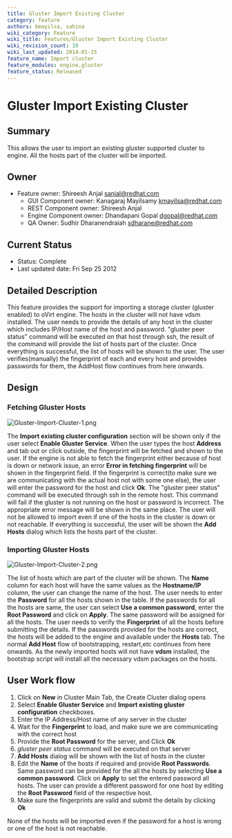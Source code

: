 ```yaml
---
title: Gluster Import Existing Cluster
category: feature
authors: kmayilsa, sahina
wiki_category: Feature
wiki_title: Features/Gluster Import Existing Cluster
wiki_revision_count: 19
wiki_last_updated: 2014-01-15
feature_name: Import cluster
feature_modules: engine,gluster
feature_status: Released
---
```


# Gluster Import Existing Cluster

## Summary

This allows the user to import an existing gluster supported cluster to engine. All the hosts part of the cluster will be imported.

## Owner

*   Feature owner: Shireesh Anjal <sanjal@redhat.com>
    -   GUI Component owner: Kanagaraj Mayilsamy <kmayilsa@redhat.com>
    -   REST Component owner: Shireesh Anjal
    -   Engine Component owner: Dhandapani Gopal <dgopal@redhat.com>
    -   QA Owner: Sudhir Dharanendraiah <sdharane@redhat.com>

## Current Status

*   Status: Complete
*   Last updated date: Fri Sep 25 2012

## Detailed Description

This feature provides the support for importing a storage cluster (gluster enabled) to oVirt engine. The hosts in the cluster will not have vdsm installed. The user needs to provide the details of any host in the cluster which includes IP/Host name of the host and password. "gluster peer status" command will be executed on that host through ssh, the result of the command will provide the list of hosts part of the cluster. Once everything is successful, the list of hosts will be shown to the user. The user verifies(manually) the fingerprint of each and every host and provides passwords for them, the AddHost flow continues from here onwards.

## Design

### Fetching Gluster Hosts

![](Gluster-Import-Cluster-1.png "Gluster-Import-Cluster-1.png")

The **Import existing cluster configuration** section will be shown only if the user select **Enable Gluster Service**. When the user types the host **Address** and tab out or click outside, the fingerprint will be fetched and shown to the user. If the engine is not able to fetch the fingerprint either because of host is down or network issue, an error **Error in fetching fingerprint** will be shown in the fingerprint field. If the fingerprint is correct(to make sure we are communicating with the actual host not with some one else), the user will enter the password for the host and click **Ok**. The "gluster peer status" command will be executed through ssh in the remote host. This command will fail if the gluster is not running on the host or password is incorrect. The appropriate error message will be shown in the same place. The user will not be allowed to import even if one of the hosts in the cluster is down or not reachable. If everything is successful, the user will be shown the **Add Hosts** dialog which lists the hosts part of the cluster.

### Importing Gluster Hosts

![](Gluster-Import-Cluster-2.png "Gluster-Import-Cluster-2.png")

The list of hosts which are part of the cluster will be shown. The **Name** column for each host will have the same values as the **Hostname/IP** column, the user can change the name of the host. The user needs to enter the **Password** for all the hosts shown in the table. If the passwords for all the hosts are same, the user can select **Use a common password**, enter the **Root Password** and click on **Apply**. The same password will be assigned for all the hosts. The user needs to verify the **Fingerprint** of all the hosts before submitting the details. If the passwords provided for the hosts are correct, the hosts will be added to the engine and available under the **Hosts** tab. The normal **Add Host** flow of bootstrapping, restart,etc continues from here onwards. As the newly imported hosts will not have **vdsm** installed, the bootstrap script will install all the necessary vdsm packages on the hosts.

## User Work flow

1.  Click on **New** in Cluster Main Tab, the Create Cluster dialog opens
2.  Select **Enable Gluster Service** and **Import existing gluster configuration** checkboxes.
3.  Enter the IP Address/Host name of any server in the cluster
4.  Wait for the **Fingerprint** to load, and make sure we are communicating with the correct host
5.  Provide the **Root Password** for the server, and Click **Ok**
6.  *gluster peer status* command will be executed on that server
7.  **Add Hosts** dialog will be shown with the list of hosts in the cluster
8.  Edit the **Name** of the hosts if required and provide **Root Passwords**. Same password can be provided for the all the hosts by selecting **Use a common password**. Click on **Apply** to set the entered password all hosts. The user can provide a different password for one host by editing the **Root Password** field of the respective host.
9.  Make sure the fingerprints are valid and submit the details by clicking **Ok**

None of the hosts will be imported even if the password for a host is wrong or one of the host is not reachable.


